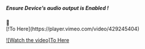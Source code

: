 <br />
<h5>Ensure Device’s audio output is <i>Enabled</i> !</h5> 🍳
<br />
[!To Here](https://player.vimeo.com/video/429245404)

[![Watch the video]To Here](https://player.vimeo.com/video/429245404)
